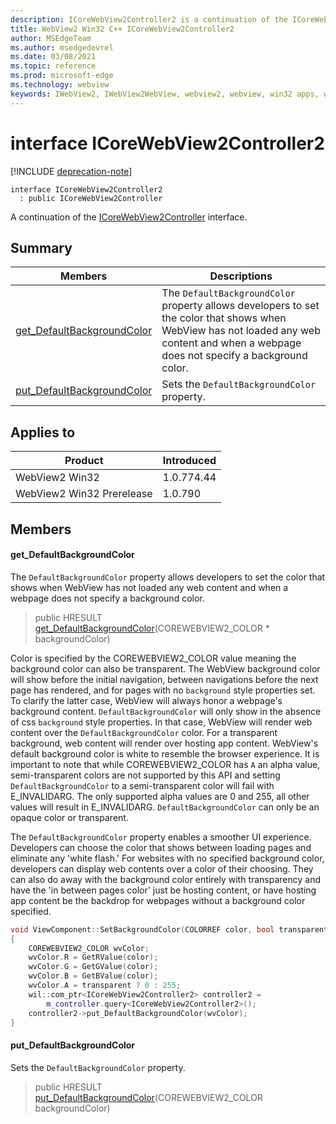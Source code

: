 ```yaml
---
description: ICoreWebView2Controller2 is a continuation of the ICoreWebView2Controller interface.
title: WebView2 Win32 C++ ICoreWebView2Controller2
author: MSEdgeTeam
ms.author: msedgedevrel
ms.date: 03/08/2021
ms.topic: reference
ms.prod: microsoft-edge
ms.technology: webview
keywords: IWebView2, IWebView2WebView, webview2, webview, win32 apps, win32, edge, ICoreWebView2, ICoreWebView2Controller, browser control, edge html, ICoreWebView2Controller2
---
```


# interface ICoreWebView2Controller2 

[!INCLUDE [deprecation-note](../includes/deprecation-note.md)]

```
interface ICoreWebView2Controller2
  : public ICoreWebView2Controller
```

A continuation of the [ICoreWebView2Controller](icorewebview2controller.md) interface.

## Summary

 Members                        | Descriptions
--------------------------------|---------------------------------------------
[get_DefaultBackgroundColor](#get_defaultbackgroundcolor) | The `DefaultBackgroundColor` property allows developers to set the color that shows when WebView has not loaded any web content and when a webpage does not specify a background color.
[put_DefaultBackgroundColor](#put_defaultbackgroundcolor) | Sets the `DefaultBackgroundColor` property.

## Applies to

Product                         | Introduced
--------------------------------|---------------------------------------------
WebView2 Win32            |    1.0.774.44
WebView2 Win32 Prerelease |    1.0.790

## Members

#### get_DefaultBackgroundColor 

The `DefaultBackgroundColor` property allows developers to set the color that shows when WebView has not loaded any web content and when a webpage does not specify a background color.

> public HRESULT [get_DefaultBackgroundColor](#get_defaultbackgroundcolor)(COREWEBVIEW2_COLOR * backgroundColor)

Color is specified by the COREWEBVIEW2_COLOR value meaning the background color can also be transparent. The WebView background color will show before the initial navigation, between navigations before the next page has rendered, and for pages with no `background` style properties set. To clarify the latter case, WebView will always honor a webpage's background content. `DefaultBackgroundColor` will only show in the absence of css `background` style properties. In that case, WebView will render web content over the `DefaultBackgroundColor` color. For a transparent background, web content will render over hosting app content. WebView's default background color is white to resemble the browser experience. It is important to note that while COREWEBVIEW2_COLOR has `A` an alpha value, semi-transparent colors are not supported by this API and setting `DefaultBackgroundColor` to a semi-transparent color will fail with E_INVALIDARG. The only supported alpha values are 0 and 255, all other values will result in E_INVALIDARG. `DefaultBackgroundColor` can only be an opaque color or transparent.

The `DefaultBackgroundColor` property enables a smoother UI experience. Developers can choose the color that shows between loading pages and eliminate any 'white flash.' For websites with no specified background color, developers can display web contents over a color of their choosing. They can also do away with the background color entirely with transparency and have the 'in between pages color' just be hosting content, or have hosting app content be the backdrop for webpages without a background color specified.

```cpp
void ViewComponent::SetBackgroundColor(COLORREF color, bool transparent)
{
    COREWEBVIEW2_COLOR wvColor;
    wvColor.R = GetRValue(color);
    wvColor.G = GetGValue(color);
    wvColor.B = GetBValue(color);
    wvColor.A = transparent ? 0 : 255;
    wil::com_ptr<ICoreWebView2Controller2> controller2 =
        m_controller.query<ICoreWebView2Controller2>();
    controller2->put_DefaultBackgroundColor(wvColor);
}
```

#### put_DefaultBackgroundColor 

Sets the `DefaultBackgroundColor` property.

> public HRESULT [put_DefaultBackgroundColor](#put_defaultbackgroundcolor)(COREWEBVIEW2_COLOR backgroundColor)

